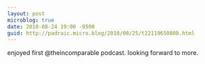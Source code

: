 ```yaml
---
layout: post
microblog: true
date: 2010-08-24 19:00 -0500
guid: http://padraic.micro.blog/2010/08/25/t22119650808.html
---
```

enjoyed first @theincomparable podcast. looking forward to more.
